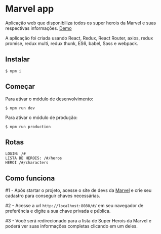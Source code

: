 # Marvel app

Aplicação web que disponibiliza todos os super herois da Marvel e suas respectivas informações. [Demo](http://2re.com.br/marvel/#/)

A aplicação foi criada usando React, Redux, React Router, axios, redux promise, redux multi, redux thunk, ES6, babel, Sass e webpack.

## Instalar

```npm
$ npm i 
```

## Começar

Para ativar o módulo de desenvolvimento: 

```npm
$ npm run dev
```

Para ativar o módulo de produção: 

```npm
$ npm run production
```

## Rotas

```
LOGIN: /#
LISTA DE HEROIS: /#/heros
HEROI /#/characters
```

## Como funciona

#1 - Após startar o projeto, acesse o site de devs da [Marvel](https://developer.marvel.com/) e crie seu cadastro para conseguir chaves necessárias.

#2 - Acesse a url ```http://localhost:8080/#/``` em seu navegador de preferência e digite a sua chave privada e pública.

#3 - Você será redirecionado para a lista de Super Herois da Marvel e poderá ver suas informações completas clicando em um deles.
